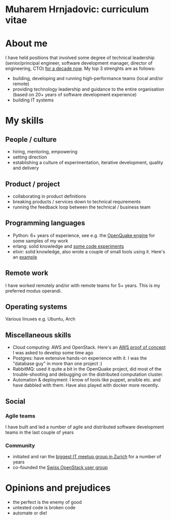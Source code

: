 # Muharem Hrnjadovic: curriculum vitae

# About me
I have held positions that involved some degree of technical leadership (senior/principal engineer, software development manager, director of engineering, CTO) [for a decade now](https://ch.linkedin.com/in/mhrnjad).
My top 3 strenghts are as follows:
 * building, developing and running high-performance teams (local and/or remote)
 * providing technology leadership and guidance to the entire organisation (based on 20+ years of software development experience)
 * building IT systems

# My skills
## People / culture
 * hiring, mentoring, empowering
 * setting direction
 * establishing a culture of experimentation, iterative development, quality and delivery

## Product / project
 * collaborating in product definitions
 * breaking products / services down to technical requirements
 * running the feedback loop between the technical / business team

## Programming languages
 * Python: 6+ years of experience, see e.g. the [OpenQuake engine](https://github.com/gem/oq-engine) for some samples of my work
 * erlang: solid knowledge and [some code experiments](https://github.com/freizeit/exercises/tree/master/cj-a-store-credit/erlang)
 * elixir: solid knowledge, also wrote a couple of small tools using it.
   Here's an [example](https://github.com/arbeit/mmt)

## Remote work
I have worked remotely and/or with remote teams for 5+ years. This is my preferred modus operandi.

## Operating systems
Various linuxes e.g. Ubuntu, Arch

## Miscellaneous skills
 * Cloud computing: AWS and OpenStack. Here's an [AWS proof of concept](https://github.com/freizeit/auto-scaling-demo) I was asked to develop some time ago
 * Postgres: have extensive hands-on experience with it. I was the "database guy" in more than one project :)
 * RabbitMQ: used it quite a bit in the OpenQuake project, did most of the trouble-shooting and debugging on the distributed computation cluster.
 * Automation & deployment: I know of tools like puppet, ansible etc. and have dabbled with them. Have also played with docker more recently.

## Social
### Agile teams
I have built and led a number of agile and distributed software development teams in the last couple of years

### Community
 * initiated and ran the [biggest IT meetup group in Zurich](http://www.meetup.com/zhgeeks/) for a number of years
 * co-founded the [Swiss OpenStack user group](http://www.meetup.com/openstack-ch/)

# Opinions and prejudices

 * the perfect is the enemy of good
 * untested code is broken code
 * automate or die!
